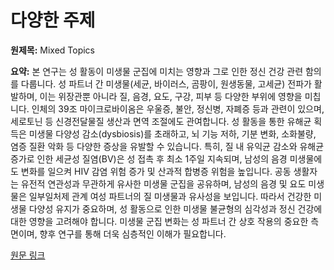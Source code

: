# 다양한 주제

**원제목:** Mixed Topics

**요약:** 본 연구는 성 활동이 미생물 군집에 미치는 영향과 그로 인한 정신 건강 관련 함의를 다룹니다. 성 파트너 간 미생물(세균, 바이러스, 곰팡이, 원생동물, 고세균) 전파가 활발하며, 이는 위장관뿐 아니라 질, 음경, 요도, 구강, 피부 등 다양한 부위에 영향을 미칩니다. 인체의 39조 마이크로바이옴은 우울증, 불안, 정신병, 자폐증 등과 관련이 있으며, 세로토닌 등 신경전달물질 생산과 면역 조절에도 관여합니다.  성 활동을 통한 유해균 획득은 미생물 다양성 감소(dysbiosis)를 초래하고, 뇌 기능 저하, 기분 변화, 소화불량, 염증 질환 악화 등 다양한 증상을 유발할 수 있습니다.  특히, 질 내 유익균 감소와 유해균 증가로 인한 세균성 질염(BV)은 성 접촉 후 최소 1주일 지속되며,  남성의 음경 미생물에도 변화를 일으켜 HIV 감염 위험 증가 및 산과적 합병증 위험을 높입니다.  공동 생활자는 유전적 연관성과 무관하게 유사한 미생물 군집을 공유하며, 남성의 음경 및 요도 미생물은 일부일처제 관계 여성 파트너의 질 미생물과 유사성을 보입니다.  따라서 건강한 미생물 다양성 유지가 중요하며, 성 활동으로 인한 미생물 불균형의 심각성과 정신 건강에 대한 영향을 고려해야 합니다.  미생물 군집 변화는 성 파트너 간 상호 작용의 중요한 측면이며, 향후 연구를 통해 더욱 심층적인 이해가 필요합니다.

[원문 링크](https://blogs.the-hospitalist.org/topics/mixed-topics?page=151)
